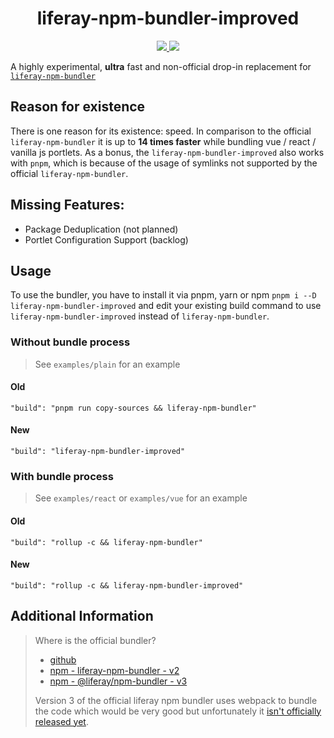 <h1 align="center">liferay-npm-bundler-improved</h1>

<p align="center">
  <a href="https://www.npmjs.com/package/liferay-npm-bundler-improved">
    <img src="https://img.shields.io/npm/v/liferay-npm-bundler-improved?style=for-the-badge" />
  </a>
  <img src="https://img.shields.io/npm/l/liferay-npm-bundler-improved?style=for-the-badge" />
</p>

A highly experimental, __ultra__ fast and non-official drop-in replacement for 
[`liferay-npm-bundler`](https://www.npmjs.com/package/liferay-npm-bundler)

## Reason for existence
There is one reason for its existence: speed. In comparison to the official `liferay-npm-bundler` it is up to 
**14 times faster** while bundling vue / react / vanilla js portlets. As a bonus, the `liferay-npm-bundler-improved` also 
works with `pnpm`, which is because of the usage of symlinks not supported by the official `liferay-npm-bundler`.

## Missing Features:
- Package Deduplication (not planned)
- Portlet Configuration Support (backlog)

## Usage
To use the bundler, you have to install it via pnpm, yarn or npm `pnpm i --D liferay-npm-bundler-improved` and edit your 
existing build command to use `liferay-npm-bundler-improved` instead of `liferay-npm-bundler`.

### Without bundle process
> See `examples/plain` for an example
#### Old
```
"build": "pnpm run copy-sources && liferay-npm-bundler"
```
#### New
```
"build": "liferay-npm-bundler-improved"
```

### With bundle process
> See `examples/react` or `examples/vue` for an example
#### Old
```
"build": "rollup -c && liferay-npm-bundler"
```
#### New
```
"build": "rollup -c && liferay-npm-bundler-improved"
```

## Additional Information
> Where is the official bundler?
> - [github](https://github.com/liferay/liferay-frontend-projects/tree/master/projects/js-toolkit/packages/npm-bundler)
> - [npm - liferay-npm-bundler - v2](https://www.npmjs.com/package/liferay-npm-bundler)
> - [npm - @liferay/npm-bundler - v3](https://www.npmjs.com/package/@liferay/npm-bundler)
>
> Version 3 of the official liferay npm bundler uses webpack to bundle the code which would be very good but unfortunately
> it [isn't officially released yet](https://github.com/liferay/liferay-frontend-projects/issues/570).
